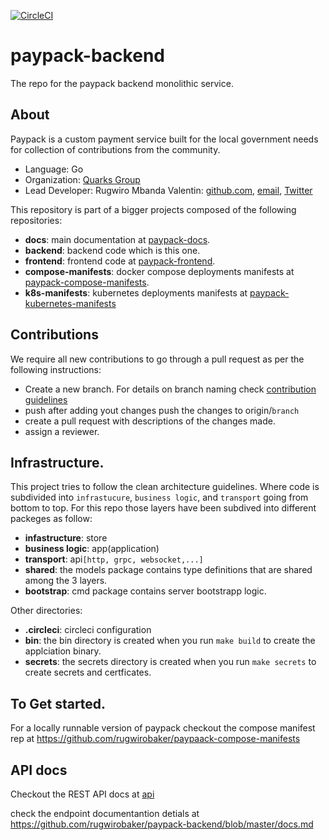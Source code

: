 [![CircleCI](https://circleci.com/gh/rugwirobaker/paypack-backend.svg?style=shield&circle-token=6f5aa06254f06fbeccf22a77d54ee272b197fbd8)](https://circleci.com/gh/rugwirobaker/paypack-backend)

# paypack-backend
The repo for the paypack backend monolithic service.

## About
Paypack is a custom payment service built for the local government needs for collection of contributions from the community.
 * Language: Go
 * Organization: [Quarks Group]()
 * Lead Developer: Rugwiro Mbanda Valentin: [github.com](https://github.com/rugwirobaker/), [email](rugwiorbaker@gmail.com), [Twitter](https://twitter.com/acodechef)

 This repository is part of a bigger projects composed of the following repositories:
  * **docs**: main documentation at [paypack-docs](https://github.com/rugwirobaker/paypack-docs).
  * **backend**: backend code which is this one.
  * **frontend**: frontend code at [paypack-frontend](https://github.com/rugwirobaker/paypack-frontend).
  * **compose-manifests**: docker compose deployments manifests at [paypack-compose-manifests](https://github.com/rugwirobaker/paypack-compose-manifests).
  * **k8s-manifests**:  kubernetes deployments manifests at [paypack-kubernetes-manifests](https://github.com/rugwirobaker/paypack-kubernetes-manifests)

 ## Contributions
 We require all new contributions to go through a pull request as per the following instructions:
  * Create a new branch. For details on branch naming check [contribution guidelines](CONTRIBUTORS.md)
  * push after adding yout changes push the changes to origin/`branch`
  * create a pull request with descriptions of the changes made.
  * assign a reviewer.

## Infrastructure.
This project tries to follow the clean architecture guidelines. Where code is subdivided into `infrastucure`, `business logic`, and `transport` going from bottom to top. For this repo those layers have been  subdived into different packeges as follow:
 * **infastructure**: store
 * **business logic**: app(application)
 * **transport**: api`[http, grpc, websocket,...]`
 * **shared**: the models package contains type definitions that are shared among the 3 layers.
 * **bootstrap**: cmd package contains server bootstrapp logic.

Other directories:
 * **.circleci**: circleci configuration
 * **bin**: the bin directory is created when you run `make build` to create the applciation binary.
 * **secrets**: the secrets directory is created when you run `make secrets` to create secrets and certficates.

 ## To Get started.
 For a locally runnable version of paypack checkout the compose manifest rep at  https://github.com/rugwirobaker/paypaack-compose-manifests
 ## API docs
 Checkout the REST API docs at [api](api.docs.md)


 check the endpoint documentantion detials at https://github.com/rugwirobaker/paypack-backend/blob/master/docs.md

